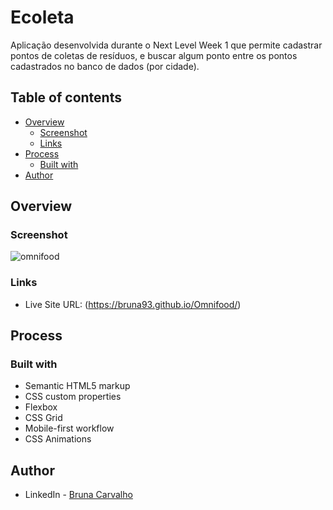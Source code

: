 # Ecoleta

Aplicação desenvolvida durante o Next Level Week 1 que permite cadastrar pontos de coletas de resíduos,
e buscar algum ponto entre os pontos cadastrados no banco de dados (por cidade).

## Table of contents

- [Overview](#overview)
  - [Screenshot](#screenshot)
  - [Links](#links)
- [Process](#my-process)
  - [Built with](#built-with)
- [Author](#author)

## Overview

### Screenshot

![omnifood](https://user-images.githubusercontent.com/68197761/138560929-64247c68-fc48-4c56-8d52-15bd8c89d469.jpg)

### Links

- Live Site URL: (https://bruna93.github.io/Omnifood/)

## Process

### Built with

- Semantic HTML5 markup
- CSS custom properties
- Flexbox
- CSS Grid
- Mobile-first workflow
- CSS Animations

## Author

- LinkedIn - [Bruna Carvalho](https://www.linkedin.com/in/bruna-carvalho-5334a11b8/)
